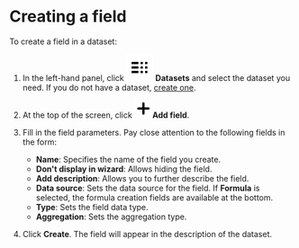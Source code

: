 # Creating a field

To create a field in a dataset:


1. In the left-hand panel, click ![image](../../../_assets/datalens/datasets.svg) **Datasets** and select the dataset you need. If you do not have a dataset, [create one](create.md).
1. At the top of the screen, click ![image](../../../_assets/plus-sign.svg)**Add field**.
1. Fill in the field parameters. Pay close attention to the following fields in the form:

   * **Name**: Specifies the name of the field you create.
   * **Don't display in wizard**: Allows hiding the field.
   * **Add description**: Allows you to further describe the field.
   * **Data source**: Sets the data source for the field. If **Formula** is selected, the formula creation fields are available at the bottom.
   * **Type**: Sets the field data type.
   * **Aggregation**: Sets the aggregation type.

1. Click **Create**. The field will appear in the description of the dataset.
